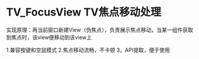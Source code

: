 # TV_FocusView TV焦点移动处理

实现原理：再当前窗口新建View（伪焦点），负责展示焦点移动，当某一组件获取到焦点时，该view便移动到该view上

1.兼容按键和空鼠模式
2.焦点移动流畅，不卡顿
3，API提取，便于使用

